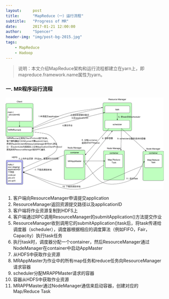 ```yaml
---
layout:     post
title:      "MapReduce（一）运行流程"
subtitle:   "Progress of MR"
date:       2017-01-21 12:00:00
author:     "Spencer"
header-img: "img/post-bg-2015.jpg"
tags:
    - MapReduce
    - Hadoop
---
```


> 说明：本文介绍MapReduce架构和运行流程都建立在yarn上，即mapreduce.framework.name属性为yarn。
### 一. MR程序运行流程
![mapreduceOnYarn.png](/img/in-post/post-js-version/mapreduceOnYarn.png)
1. 客户端向ResourceManager申请提交application
2. ResourceManager返回资源提交路径以及applicationID
3. 客户端将作业资源复制到HDFS上
4. 客户端通过RPC调用ResourceManager的submitApplication()方法提交作业
5. ResourceManager收到调用它的submitApplication()task后，将task传递给调度器（scheduler），调度器根据相应的调度算法（例如FIFO，Fair，Capacity）执行task任务
6. 执行task时，调度器分配一个container，然后ResourceManager通过NodeManager在container中启动AppMaster
7. 从HDFS中获取作业资源
8. MRAppMaster为作业中的所有map任务和reduce任务向ResourceManager请求容器
9. scheduler分配MRAPPMaster请求的容器
10. 容器从HDFS中获取作业资源
11. MRAPPMaster通过NodeManager通信来启动容器，创建对应的Map/Reduce Task
